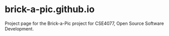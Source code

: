 # brick-a-pic.github.io

Project page for the Brick-a-Pic project for CSE4077, Open Source Software Development.
